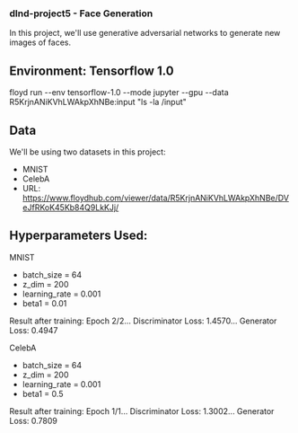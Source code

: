 ### dlnd-project5 - Face Generation
In this project, we'll use generative adversarial networks to generate new images of faces.

## Environment: Tensorflow 1.0
floyd run --env tensorflow-1.0 --mode jupyter --gpu --data R5KrjnANiKVhLWAkpXhNBe:input "ls -la /input"

## Data
We'll be using two datasets in this project:
- MNIST
- CelebA
- URL: https://www.floydhub.com/viewer/data/R5KrjnANiKVhLWAkpXhNBe/DVeJfRKoK45Kb84Q9LkKJj/


## Hyperparameters Used:
MNIST
- batch_size = 64
- z_dim = 200
- learning_rate = 0.001
- beta1 = 0.01

Result after training: Epoch 2/2... Discriminator Loss: 1.4570... Generator Loss: 0.4947

CelebA
- batch_size = 64
- z_dim = 200
- learning_rate = 0.001
- beta1 = 0.5

Result after training: Epoch 1/1... Discriminator Loss: 1.3002... Generator Loss: 0.7809